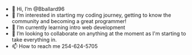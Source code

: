 - 👋 Hi, I’m @Bballard96
- 👀 I’m interested in starting my coding journey, getting to know the community and becoming a great programmer!
- 🌱 I’m currently learning intro web development
- 💞️ I’m looking to collaborate on anything at the moment as I'm starting to take everything in.
- 📫 How to reach me 254-624-5705

<!---
Bballard96/Bballard96 is a ✨ special ✨ repository because its `README.md` (this file) appears on your GitHub profile.
You can click the Preview link to take a look at your changes.
--->
